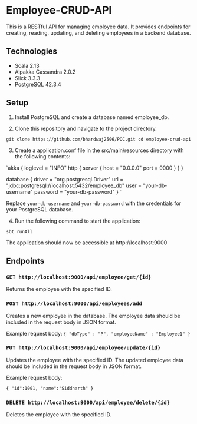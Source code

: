 # Employee-CRUD-API

This is a RESTful API for managing employee data. It provides endpoints for creating, reading, updating, and deleting employees in a backend database.

## Technologies
* Scala 2.13
* Alpakka Cassandra 2.0.2
* Slick 3.3.3
* PostgreSQL 42.3.4

## Setup

1. Install PostgreSQL and create a database named employee_db.

2. Clone this repository and navigate to the project directory.

`git clone https://github.com/bhardwaj2506/POC.git
cd employee-crud-api`

3. Create a application.conf file in the src/main/resources directory with the following contents:

`akka {
loglevel = "INFO"
http {
server {
host = "0.0.0.0"
port = 9000
}
}
}

database {
driver = "org.postgresql.Driver"
url = "jdbc:postgresql://localhost:5432/employee_db"
user = "your-db-username"
password = "your-db-password"
}
`

Replace `your-db-username` and `your-db-password` with the credentials for your PostgreSQL database.

4. Run the following command to start the application:

`sbt runAll`

The application should now be accessible at http://localhost:9000

## Endpoints


### `GET http://localhost:9000/api/employee/get/{id}`

Returns the employee with the specified ID.

### `POST http://localhost:9000/api/employees/add`

Creates a new employee in the database. The employee data should be included in the request body in JSON format.

Example request body:
`{
"dbType" : "P",
"employeeName" : "Employee1"
}`

### `PUT http://localhost:9000/api/employee/update/{id}`

Updates the employee with the specified ID. The updated employee data should be included in the request body in JSON format.

Example request body:

`{
"id":1001,
"name":"Siddharth"
}`

### `DELETE http://localhost:9000/api/employee/delete/{id}`

Deletes the employee with the specified ID.